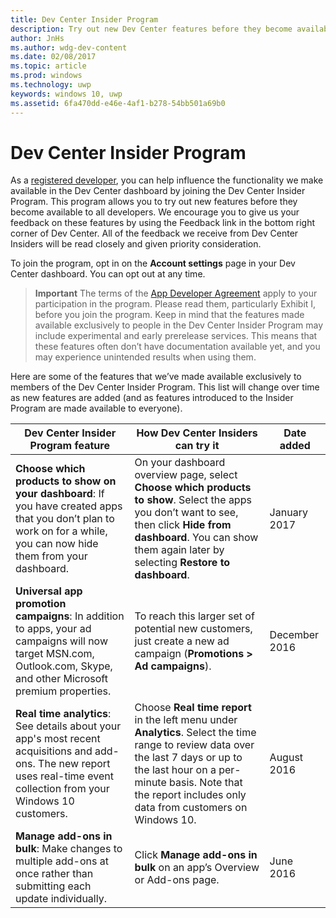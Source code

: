 ```yaml
---
title: Dev Center Insider Program
description: Try out new Dev Center features before they become available to all developers and let us know what you think.
author: JnHs
ms.author: wdg-dev-content
ms.date: 02/08/2017
ms.topic: article
ms.prod: windows
ms.technology: uwp
keywords: windows 10, uwp
ms.assetid: 6fa470dd-e46e-4af1-b278-54bb501a69b0
---
```


# Dev Center Insider Program

As a [registered developer](http://go.microsoft.com/fwlink/?LinkID=615100), you can help influence the functionality we make available in the Dev Center dashboard by joining the Dev Center Insider Program. This program allows you to try out new features before they become available to all developers. We encourage you to give us your feedback on these features by using the Feedback link in the bottom right corner of Dev Center. All of the feedback we receive from Dev Center Insiders will be read closely and given priority consideration.

To join the program, opt in on the **Account settings** page in your Dev Center dashboard. You can opt out at any time.

> **Important** The terms of the [App Developer Agreement](https://msdn.microsoft.com/windows/apps/hh694058.aspx) apply to your participation in the program. Please read them, particularly Exhibit I, before you join the program. Keep in mind that the features made available exclusively to people in the Dev Center Insider Program may include experimental and early prerelease services. This means that these features often don’t have documentation available yet, and you may experience unintended results when using them. 

Here are some of the features that we’ve made available exclusively to members of the Dev Center Insider Program. This list will change over time as new features are added (and as features introduced to the Insider Program are made available to everyone).

| Dev Center Insider Program feature   | How Dev Center Insiders can try it | Date added |
|--------------------------------------|------------------------------------|------------|
|**Choose which products to show on your dashboard**: If you have created apps that you don’t plan to work on for a while, you can now hide them from your dashboard. | On your dashboard overview page, select **Choose which products to show**. Select the apps you don’t want to see, then click **Hide from dashboard**. You can show them again later by selecting **Restore to dashboard**. |January 2017| 
|**Universal app promotion campaigns**: In addition to apps, your ad campaigns will now target MSN.com, Outlook.com, Skype, and other Microsoft premium properties. | To reach this larger set of potential new customers, just create a new ad campaign (**Promotions > Ad campaigns**). |December 2016|
|**Real time analytics**: See details about your app's most recent acquisitions and add-ons. The new report uses real-time event collection from your Windows 10 customers. | Choose **Real time report** in the left menu under **Analytics**. Select the time range to review data over the last 7 days or up to the last hour on a per-minute basis. Note that the report includes only data from customers on Windows 10.  |August 2016|
|**Manage add-ons in bulk**: Make changes to multiple add-ons at once rather than submitting each update individually. | Click **Manage add-ons in bulk** on an app’s Overview or Add-ons page. |June 2016|




